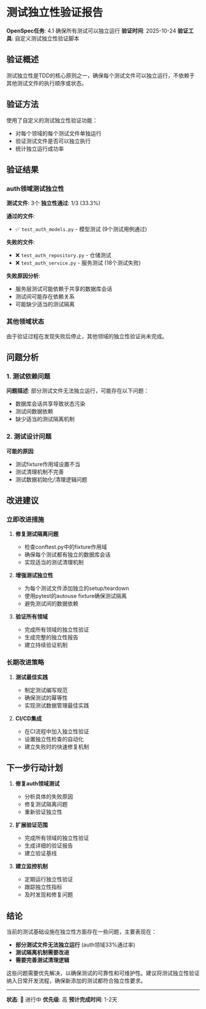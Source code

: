 # 测试独立性验证报告

**OpenSpec任务**: 4.1 确保所有测试可以独立运行
**验证时间**: 2025-10-24
**验证工具**: 自定义测试独立性验证脚本

## 验证概述

测试独立性是TDD的核心原则之一，确保每个测试文件可以独立运行，不依赖于其他测试文件的执行顺序或状态。

## 验证方法

使用了自定义的测试独立性验证功能：
- 对每个领域的每个测试文件单独运行
- 验证测试文件是否可以独立执行
- 统计独立运行成功率

## 验证结果

### auth领域测试独立性

**测试文件**: 3个
**独立性通过**: 1/3 (33.3%)

**通过的文件**:
- ✅ `test_auth_models.py` - 模型测试 (9个测试用例通过)

**失败的文件**:
- ❌ `test_auth_repository.py` - 仓储测试
- ❌ `test_auth_service.py` - 服务测试 (18个测试失败)

**失败原因分析**:
- 服务层测试可能依赖于共享的数据库会话
- 测试间可能存在依赖关系
- 可能缺少适当的测试隔离

### 其他领域状态

由于验证过程在发现失败后停止，其他领域的独立性验证尚未完成。

## 问题分析

### 1. 测试依赖问题

**问题描述**: 部分测试文件无法独立运行，可能存在以下问题：
- 数据库会话共享导致状态污染
- 测试间数据依赖
- 缺少适当的测试隔离机制

### 2. 测试设计问题

**可能的原因**:
- 测试fixture作用域设置不当
- 测试清理机制不完善
- 测试数据初始化/清理逻辑问题

## 改进建议

### 立即改进措施

1. **修复测试隔离问题**
   - 检查conftest.py中的fixture作用域
   - 确保每个测试都有独立的数据库会话
   - 实现适当的测试清理机制

2. **增强测试独立性**
   - 为每个测试文件添加独立的setup/teardown
   - 使用pytest的autouse fixture确保测试隔离
   - 避免测试间的数据依赖

3. **验证所有领域**
   - 完成所有领域的独立性验证
   - 生成完整的独立性报告
   - 建立持续验证机制

### 长期改进策略

1. **测试最佳实践**
   - 制定测试编写规范
   - 确保测试的幂等性
   - 实现测试数据管理最佳实践

2. **CI/CD集成**
   - 在CI流程中加入独立性验证
   - 设置独立性检查的自动化
   - 建立失败时的快速修复机制

## 下一步行动计划

1. **修复auth领域测试**
   - 分析具体的失败原因
   - 修复测试隔离问题
   - 重新验证独立性

2. **扩展验证范围**
   - 完成所有领域的独立性验证
   - 生成详细的验证报告
   - 建立验证基线

3. **建立监控机制**
   - 定期运行独立性验证
   - 跟踪独立性指标
   - 及时发现和修复问题

## 结论

当前的测试基础设施在独立性方面存在一些问题，主要表现在：

- **部分测试文件无法独立运行** (auth领域33%通过率)
- **测试隔离机制需要改进**
- **需要完善测试清理逻辑**

这些问题需要优先解决，以确保测试的可靠性和可维护性。建议将测试独立性验证纳入日常开发流程，确保新添加的测试都符合独立性要求。

---

**状态**: 🔄 进行中
**优先级**: 高
**预计完成时间**: 1-2天